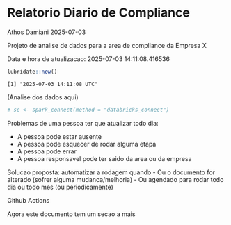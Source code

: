 # Relatorio Diario de Compliance
Athos Damiani
2025-07-03

Projeto de analise de dados para a area de compliance da Empresa X

Data e hora de atualizacao: 2025-07-03 14:11:08.416536

``` r
lubridate::now()
```

    [1] "2025-07-03 14:11:08 UTC"

(Analise dos dados aqui)

``` r
# sc <- spark_connect(method = "databricks_connect")
```

Problemas de uma pessoa ter que atualizar todo dia:

-   A pessoa pode estar ausente
-   A pessoa pode esquecer de rodar alguma etapa
-   A pessoa pode errar
-   A pessoa responsavel pode ter saido da area ou da empresa

Solucao proposta: automatizar a rodagem quando - Ou o documento for
alterado (sofrer alguma mudanca/melhoria) - Ou agendado para rodar todo
dia ou todo mes (ou periodicamente)

Github Actions

Agora este documento tem um secao a mais
